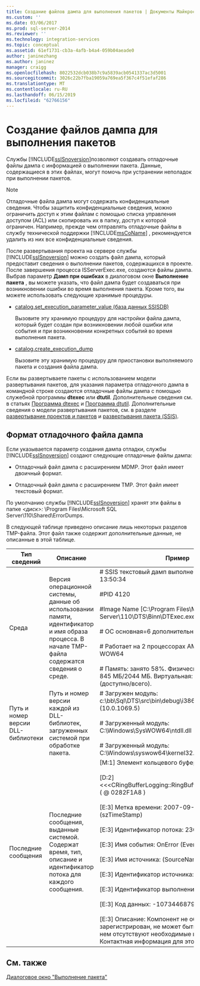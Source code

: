```yaml
---
title: Создание файлов дампа для выполнения пакетов | Документы Майкрософт
ms.custom: ''
ms.date: 03/06/2017
ms.prod: sql-server-2014
ms.reviewer: ''
ms.technology: integration-services
ms.topic: conceptual
ms.assetid: 61ef1731-cb3a-4afb-b4a4-059b04aeade0
author: janinezhang
ms.author: janinez
manager: craigg
ms.openlocfilehash: 8022532dcb038b7c9a5839acb0541337ac3d5001
ms.sourcegitcommit: 3026c22b7fba19059a769ea5f367c4f51efaf286
ms.translationtype: MT
ms.contentlocale: ru-RU
ms.lasthandoff: 06/15/2019
ms.locfileid: "62766156"
---
```

# <a name="generating-dump-files-for-package-execution"></a>Создание файлов дампа для выполнения пакетов
  Службы [!INCLUDE[ssISnoversion](../../includes/ssisnoversion-md.md)]позволяют создавать отладочные файлы дампа с информацией о выполнении пакета. Данные, содержащиеся в этих файлах, могут помочь при устранении неполадок при выполнении пакетов.  
  
> [!NOTE]  
>  Отладочные файла дампа могут содержать конфиденциальные сведения. Чтобы защитить конфиденциальные сведения, можно ограничить доступ к этим файлам с помощью списка управления доступом (ACL) или скопировать их в папку, доступ к которой ограничен. Например, прежде чем отправлять отладочные файлы в службу технической поддержки [!INCLUDE[msCoName](../../includes/msconame-md.md)] , рекомендуется удалить из них все конфиденциальные сведения.  
  
 После развертывания проекта на сервере службы [!INCLUDE[ssISnoversion](../../includes/ssisnoversion-md.md)] можно создать файл дампа, который предоставит сведения о выполнении пакетов, содержащихся в проекте. После завершения процесса ISServerExec.exe, создаются файлы дампа. Выбрав параметр **Дамп при ошибках** в диалоговом окне **Выполнение пакета** , вы можете указать, что файл дампа будет создаваться при возникновении ошибки во время выполнения пакета. Кроме того, вы можете использовать следующие хранимые процедуры.  
  
-   [catalog.set_execution_parameter_value (база данных SSISDB)](/sql/integration-services/system-stored-procedures/catalog-set-execution-parameter-value-ssisdb-database)  
  
     Вызовите эту хранимую процедуру для настройки файла дампа, который будет создан при возникновении любой ошибки или события и при возникновении конкретных событий во время выполнения пакета.  
  
-   [catalog.create_execution_dump](/sql/integration-services/system-stored-procedures/catalog-create-execution-dump)  
  
     Вызовите эту хранимую процедуру для приостановки выполняемого пакета и создания файла дампа.  
  
 Если вы развертываете пакеты с использованием модели развертывания пакетов, для указания параметра отладочного дампа в командной строке создаются отладочные файлы дампа с помощью служебной программы **dtexec** или **dtutil**. Дополнительные сведения см. в статьях [Программа dtexec](../packages/dtexec-utility.md) и [Программа dtutil](../dtutil-utility.md). Дополнительные сведения о модели развертывания пакетов, см. в разделе [развертывание проектов и пакетов](../packages/deploy-integration-services-ssis-projects-and-packages.md) и [развертывания пакета &#40;SSIS&#41;](../packages/legacy-package-deployment-ssis.md).  
  
## <a name="debug-dump-file-format"></a>Формат отладочного файла дампа  
 Если указывается параметр создания дампа отладки, службы [!INCLUDE[ssISnoversion](../../includes/ssisnoversion-md.md)] создают следующие отладочные файлы дампа:  
  
-   Отладочный файл дампа с расширением MDMP. Этот файл имеет двоичный формат.  
  
-   Отладочный файл дампа с расширением TMP. Этот файл имеет текстовый формат.  
  
 По умолчанию службы [!INCLUDE[ssISnoversion](../../includes/ssisnoversion-md.md)] хранят эти файлы в папке *\<диск>:* \Program Files\Microsoft SQL Server\110\Shared\ErrorDumps.  
  
 В следующей таблице приведено описание лишь некоторых разделов TMP-файла. Этот файл также содержит дополнительные данные, не описанные в этой таблице.  
  
|Тип сведений|Описание|Пример|  
|-------------------------|-----------------|-------------|  
|Среда|Версия операционной системы, данные об использовании памяти, идентификатор и имя образа процесса. В начале TMP-файла содержатся сведения о среде.|# SSIS текстовый дамп выполнен в 13.9.2007 13:50:34<br /><br /> #PID 4120<br /><br /> #Image Name [C:\Program Files\Microsoft SQL Server\110\DTS\Binn\DTExec.exe]<br /><br /> # ОС основная=6 дополнительная=0 сборка=6000<br /><br /> # Работает на 2 процессорах AMD64 на подсистеме WOW64<br /><br /> # Память: занято 58%. Физическая: 845 МБ/2044 МБ. Виртуальная: 2404М/4095М (доступно/всего).|  
|Путь и номер версии DLL-библиотеки|Путь и номер версии каждой из DLL-библиотек, загруженных системой при обработке пакета.|# Загружен модуль: c:\bb\Sql\DTS\src\bin\debug\i386\DTExec.exe (10.0.1069.5)<br /><br /> # Загруженный модуль: C:\Windows\SysWOW64\ntdll.dll (6.0.6000.16386)<br /><br /> # Загруженный модуль: C:\Windows\syswow64\kernel32.dll (6.0.6000.16386)|  
|Последние сообщения|Последние сообщения, выданные системой. Содержат время, тип, описание и идентификатор потока для каждого сообщения.|[M:1]   Элемент кольцевого буфера:              (*pRecord)<br /><br /> [D:2]      <<\<CRingBufferLogging::RingBufferLoggingRecord>>> ( \@ 0282F1A8 )<br /><br /> [E:3]         Метка времени: 2007-09-13 13:50:32.786      (szTimeStamp)<br /><br /> [E:3]         Идентификатор потока: 2368           (ThreadID)<br /><br /> [E:3]         Имя события: OnError                        (EventName)<br /><br /> [E:3]         Имя источника:                (SourceName)<br /><br /> [E:3]         Идентификатор источника:                        (SourceID)<br /><br /> [E:3]         Идентификатор выполнения:                 (ExecutionGUID)<br /><br /> [E:3]         Код данных: -1073446879              (DataCode)<br /><br /> [E:3]         Описание: Компонент не обнаружен, не зарегистрирован, не может быть обновлен, или в нем отсутствуют необходимые интерфейсы. Контактная информация для этого компонента: "".|  
  
## <a name="related-content"></a>См. также  
 [Диалоговое окно "Выполнение пакета"](../execute-package-dialog-box.md)  
  
  
